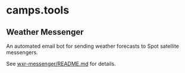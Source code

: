 # camps.tools

## Weather Messenger

An automated email bot for sending weather forecasts to Spot satellite messengers.

See [wxr-messenger/README.md](wxr-messenger/README.md) for details.
